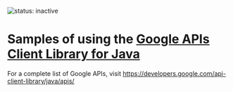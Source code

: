 ![status: inactive](https://img.shields.io/badge/status-inactive-red.svg)

# Samples of using the [Google APIs Client Library for Java](https://github.com/google/google-api-java-client)
For a complete list of Google APIs, visit https://developers.google.com/api-client-library/java/apis/
